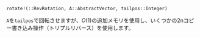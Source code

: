 ```
rotate!(::RevRotation, A::AbstractVector, tailpos::Integer)
```

`A`を`tailpos`で回転させますが、$O(1)$の追加メモリを使用し、いくつかの2nコピー書き込み操作（トリプルリバース）を使用します。
